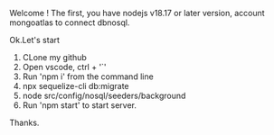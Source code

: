 Welcome !
The first, you have nodejs v18.17 or later version, account mongoatlas to connect dbnosql.

Ok.Let's start
1. CLone my github
2. Open vscode, ctrl + '`'
3. Run 'npm i' from the command line
4. npx sequelize-cli db:migrate
5. node src/config/nosql/seeders/background
6. Run 'npm start' to start server.

Thanks.
   
